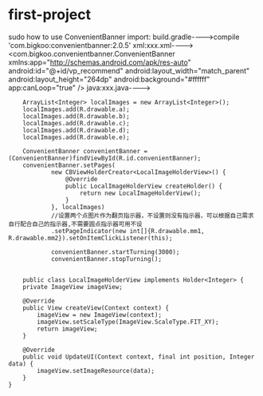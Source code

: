 # first-project
sudo
how to use ConvenientBanner
import: build.gradle---->compile 'com.bigkoo:convenientbanner:2.0.5'
xml:xxx.xml---->
<com.bigkoo.convenientbanner.ConvenientBanner xmlns:app="http://schemas.android.com/apk/res-auto"
                            android:id="@+id/vp_recommend"
                            android:layout_width="match_parent"
                            android:layout_height="264dp"
                            android:background="#ffffff"
                            app:canLoop="true" />
java:xxx.java---->

        ArrayList<Integer> localImages = new ArrayList<Integer>();
        localImages.add(R.drawable.a);
        localImages.add(R.drawable.b);
        localImages.add(R.drawable.c);
        localImages.add(R.drawable.d);
        localImages.add(R.drawable.e);
        
        ConvenientBanner convenientBanner = (ConvenientBanner)findViewById(R.id.convenientBanner);
        convenientBanner.setPages(
                new CBViewHolderCreator<LocalImageHolderView>() {
                    @Override
                    public LocalImageHolderView createHolder() {
                        return new LocalImageHolderView();
                    }
                }, localImages)
                //设置两个点图片作为翻页指示器，不设置则没有指示器，可以根据自己需求自行配合自己的指示器,不需要圆点指示器可用不设
                .setPageIndicator(new int[]{R.drawable.mm1, R.drawable.mm2}).setOnItemClickListener(this);
                
                convenientBanner.startTurning(3000);
                convenientBanner.stopTurning();
                
                
        public class LocalImageHolderView implements Holder<Integer> {
        private ImageView imageView;

        @Override
        public View createView(Context context) {
            imageView = new ImageView(context);
            imageView.setScaleType(ImageView.ScaleType.FIT_XY);
            return imageView;
        }

        @Override
        public void UpdateUI(Context context, final int position, Integer data) {
            imageView.setImageResource(data);
        }
    }
        
        



